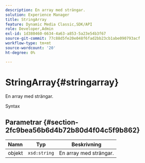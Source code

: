```yaml
---
description: En array med strängar.
solution: Experience Manager
title: StringArray
feature: Dynamic Media Classic,SDK/API
role: Developer,Admin
exl-id: 1d380460-6634-4a63-a853-5a23e54b3f67
source-git-commit: 77c88d5fe20e048f6fad2bb23cb1abe090793acf
workflow-type: tm+mt
source-wordcount: '20'
ht-degree: 0%

---
```


# StringArray{#stringarray}

En array med strängar.

Syntax

## Parametrar {#section-2fc9bea56b6d4b72b80d4f04c5f9b862}

| Namn | Typ | Beskrivning |
|---|---|---|
| objekt | `xsd:string` | En array med strängar. |
